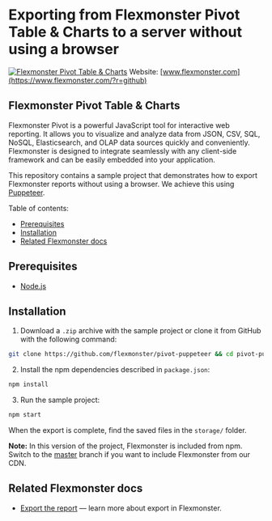 # Exporting from Flexmonster Pivot Table & Charts to a server without using a browser
[![Flexmonster Pivot Table & Charts](https://cdn.flexmonster.com/landing.png)](https://www.flexmonster.com/?r=github)
Website: [www.flexmonster.com](https://www.flexmonster.com/?r=github)

## Flexmonster Pivot Table & Charts

Flexmonster Pivot is a powerful JavaScript tool for interactive web reporting. It allows you to visualize and analyze data from JSON, CSV, SQL, NoSQL, Elasticsearch, and OLAP data sources quickly and conveniently. Flexmonster is designed to integrate seamlessly with any client-side framework and can be easily embedded into your application.

This repository contains a sample project that demonstrates how to export Flexmonster reports without using a browser. We achieve this using [Puppeteer](https://pptr.dev/).

Table of contents:

* [Prerequisites](#prerequisites)
* [Installation](#installation)
* [Related Flexmonster docs](#related-flexmonster-docs)

## Prerequisites

- [Node.js](https://nodejs.org/en/)

## Installation

1. Download a `.zip` archive with the sample project or clone it from GitHub with the following command:

```bash
git clone https://github.com/flexmonster/pivot-puppeteer && cd pivot-puppeteer
```

2. Install the npm dependencies described in `package.json`: 

```bash
npm install
```

3. Run the sample project:

```bash
npm start
```
When the export is complete, find the saved files in the `storage/` folder.

**Note:** In this version of the project, Flexmonster is included from npm. Switch to the [master](https://github.com/flexmonster/pivot-puppeteer/tree/master) branch if you want to include Flexmonster from our CDN.

## Related Flexmonster docs
- [Export the report](https://www.flexmonster.com/doc/export-report/?r=github) — learn more about export in Flexmonster.
